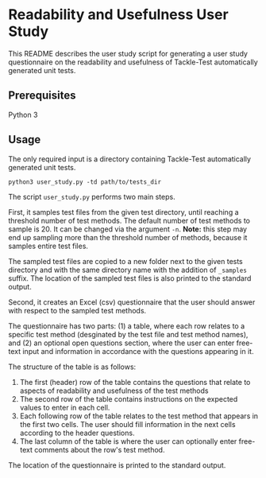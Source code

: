 
# Readability and Usefulness User Study 

This README describes the user study script for generating a user study questionnaire on the readability and usefulness
of Tackle-Test automatically generated unit tests.

## Prerequisites

Python 3

## Usage

The only required input is a directory containing Tackle-Test automatically generated unit tests.

```shell
python3 user_study.py -td path/to/tests_dir
```

The script `user_study.py` performs two main steps. 

First, it samples test files from the given test directory, until reaching a threshold 
number of test methods. The default number of test methods to sample is 20. It can be changed via the 
argument `-n`. **Note:** this step may end up sampling more than the threshold number of methods,
because it samples entire test files. 

The sampled test files are copied to a new folder next to
the given tests directory and with the same directory name with the addition of `_samples` suffix.
The location of the sampled test files is also printed to the standard output.   

Second, it creates an Excel (csv) questionnaire that the user should answer with respect to the
sampled test methods.

The questionnaire has two parts: (1) a table, where each row relates to a specific test method 
(desginated by the test file and test method names), and (2) an optional open questions section, 
where the user can enter free-text input and information in accordance with the questions appearing in it.
 
The structure of the table is as follows: 
1. The first (header) row of the table contains the questions that relate to aspects of readability and usefulness of the test methods
2. The second row of the table contains instructions on the expected values to enter in each cell.
3. Each following row of the table relates to the test method that appears in the first two cells. The 
user should fill information in the next cells according to the header questions.
4. The last column of the table is where the user can optionally enter free-text comments about the row's test method. 

The location of the questionnaire is printed to the standard output. 

